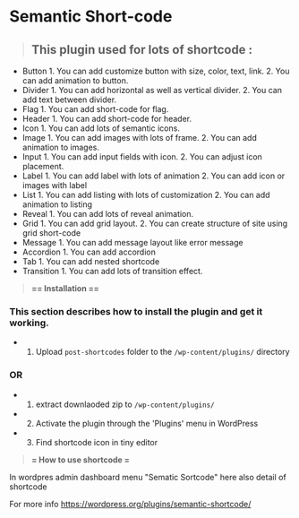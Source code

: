 # Semantic Short-code

> ## This plugin used for lots of shortcode :


* Button
         1. You can add customize button with size, color, text, link.
         2. You can add animation to button.
* Divider
         1. You can add horizontal as well as vertical divider.
         2. You can add text between divider.
* Flag
         1. You can add short-code for flag. 
* Header
         1. You can add short-code for header. 
* Icon
         1. You can add lots of semantic icons.
* Image
         1. You can add images with lots of frame.
         2. You can add animation to images.
* Input
         1. You can add input fields with icon.
         2. You can adjust icon placement.
* Label
         1. You can add label with lots of animation
         2. You can add icon or images with label
* List
         1. You can add listing with lots of customization
         2. You can add animation to listing
* Reveal
         1. You can add lots of reveal animation.
* Grid
        1. You can add grid layout.
        2. You can create structure of site using grid short-code
* Message
        1. You can add message layout like error message
* Accordion
        1. You can add accordion 
* Tab
        1. You can add nested shortcode
* Transition
        1. You can add lots of transition effect.

> **== Installation ==**

### This section describes how to install the plugin and get it working.


* 1. Upload `post-shortcodes` folder to the `/wp-content/plugins/` directory
 ### OR
* 1. extract downlaoded zip to `/wp-content/plugins/`
* 2. Activate the plugin through the 'Plugins' menu in WordPress
* 3. Find shortcode icon in tiny editor

>  **= How to use shortcode =**

In wordpres admin dashboard menu "Sematic Sortcode" here also detail of shortcode

For more info https://wordpress.org/plugins/semantic-shortcode/
